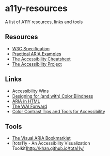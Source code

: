 # a11y-resources
A list of A11Y resources, links and tools

## Resources

- [W3C Specification](http://www.w3.org/TR/wai-aria/)
- [Practical ARIA Examples](http://heydonworks.com/practical_aria_examples/)
- [The Accessibility Cheatsheet](http://bitsofco.de/2015/the-accessibility-cheatsheet/)
- [The Accessibility Project](http://a11yproject.com/)

## Links

- [Accessibility Wins](http://a11ywins.tumblr.com)
- [Designing for (and with) Color Blindness](https://medium.com/intrepid-s-insights/designing-for-and-with-color-blindness-48392aab3d87)
- [ARIA in HTML](http://www.paciellogroup.com/blog/2014/10/aria-in-html-there-goes-the-neighborhood/)
- [The WAI Forward](http://www.smashingmagazine.com/2014/07/the-wai-forward/)
- [Color Contrast Tips and Tools for Accessibility](http://www.smashingmagazine.com/2014/10/color-contrast-tips-and-tools-for-accessibility/)

## Tools

- [The Visual ARIA Bookmarklet](http://whatsock.com/training/matrices/visual-aria.htm)
- [tota11y - An Accessibility Visualization Toolkit]http://khan.github.io/tota11y/
